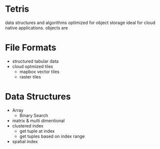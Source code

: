 # Tetris
data structures and algorithms optimized for object storage ideal for cloud native applications. objects are 

# File Formats
- structured tabular data
- cloud optmized tiles
  - mapbox vector tiles
  - raster tiles
# Data Structures
- Array
  - Binary Search
- matrix & multi dimentional
- clustered index
  - get tuple at index
  - get tuples based on index range
 - spatial index
